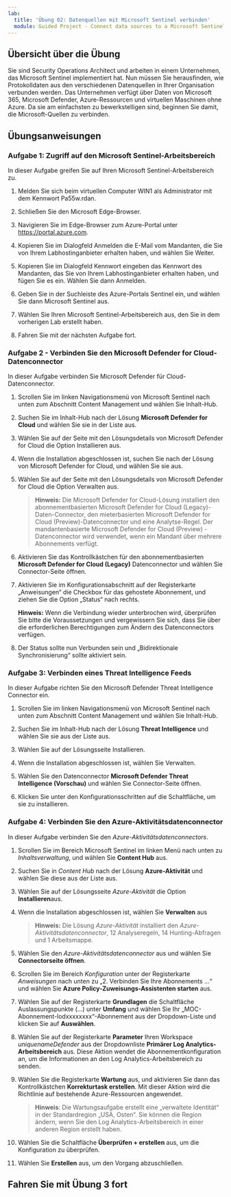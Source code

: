 ```yaml
---
lab:
  title: 'Übung 02: Datenquellen mit Microsoft Sentinel verbinden'
  module: Guided Project - Connect data sources to a Microsoft Sentinel workspace
---
```


## Übersicht über die Übung

Sie sind Security Operations Architect und arbeiten in einem Unternehmen, das Microsoft Sentinel implementiert hat. Nun müssen Sie herausfinden, wie Protokolldaten aus den verschiedenen Datenquellen in Ihrer Organisation verbunden werden. Das Unternehmen verfügt über Daten von Microsoft 365, Microsoft Defender, Azure-Ressourcen und virtuellen Maschinen ohne Azure. Da sie am einfachsten zu bewerkstelligen sind, beginnen Sie damit, die Microsoft-Quellen zu verbinden.

## Übungsanweisungen

### Aufgabe 1: Zugriff auf den Microsoft Sentinel-Arbeitsbereich

In dieser Aufgabe greifen Sie auf Ihren Microsoft Sentinel-Arbeitsbereich zu.

1. Melden Sie sich beim virtuellen Computer WIN1 als Administrator mit dem Kennwort Pa55w.rdan.

1. Schließen Sie den Microsoft Edge-Browser.

1. Navigieren Sie im Edge-Browser zum Azure-Portal unter <https://portal.azure.com>.

1. Kopieren Sie im Dialogfeld Anmelden die E-Mail vom Mandanten, die Sie von Ihrem Labhostinganbieter erhalten haben, und wählen Sie Weiter.

1. Kopieren Sie im Dialogfeld Kennwort eingeben das Kennwort des Mandanten, das Sie von Ihrem Labhostinganbieter erhalten haben, und fügen Sie es ein. Wählen Sie dann Anmelden.

1. Geben Sie in der Suchleiste des Azure-Portals Sentinel ein, und wählen Sie dann  Microsoft Sentinel aus.

1. Wählen Sie Ihren Microsoft Sentinel-Arbeitsbereich aus, den Sie in dem vorherigen Lab erstellt haben.

1. Fahren Sie mit der nächsten Aufgabe fort.

### Aufgabe 2 - Verbinden Sie den Microsoft Defender for Cloud-Datenconnector

In dieser Aufgabe verbinden Sie Microsoft Defender für Cloud-Datenconnector.

1. Scrollen Sie im linken Navigationsmenü von Microsoft Sentinel nach unten zum Abschnitt Content Management und wählen Sie Inhalt-Hub.

1. Suchen Sie im Inhalt-Hub nach der Lösung **Microsoft Defender for Cloud** und wählen Sie sie in der Liste aus.

1. Wählen Sie auf der Seite mit den Lösungsdetails von Microsoft Defender for Cloud die Option Installieren aus.

1. Wenn die Installation abgeschlossen ist, suchen Sie nach der Lösung von Microsoft Defender for Cloud, und wählen Sie sie aus.

1. Wählen Sie auf der Seite mit den Lösungsdetails von Microsoft Defender for Cloud die Option Verwalten aus.

    >**Hinweis:** Die Microsoft Defender for Cloud-Lösung installiert den abonnementbasierten Microsoft Defender for Cloud (Legacy)-Daten-Connector, den mieterbasierten Microsoft Defender for Cloud (Preview)-Datenconnector und eine Analytse-Regel. Der mandantenbasierte Microsoft Defender for Cloud (Preview) -Datenconnector wird verwendet, wenn ein Mandant über mehrere Abonnements verfügt.

1. Aktivieren Sie das Kontrollkästchen für den abonnementbasierten **Microsoft Defender for Cloud (Legacy)** Datenconnector und wählen Sie Connector-Seite öffnen.

1. Aktivieren Sie im Konfigurationsabschnitt auf der Registerkarte „Anweisungen“ die Checkbox für das gehostete Abonnement, und ziehen Sie die Option „Status“ nach rechts.

     **Hinweis:** Wenn die Verbindung wieder unterbrochen wird, überprüfen Sie bitte die Voraussetzungen und vergewissern Sie sich, dass Sie über die erforderlichen Berechtigungen zum Ändern des Datenconnectors verfügen.

1. Der Status sollte nun Verbunden sein und „Bidirektionale Synchronisierung“ sollte aktiviert sein.

### Aufgabe 3: Verbinden eines Threat Intelligence Feeds

In dieser Aufgabe richten Sie den Microsoft Defender Threat Intelligence Connector ein.

1. Scrollen Sie im linken Navigationsmenü von Microsoft Sentinel nach unten zum Abschnitt Content Management und wählen Sie Inhalt-Hub.

1. Suchen Sie im Inhalt-Hub nach der Lösung **Threat Intelligence** und wählen Sie sie aus der Liste aus.

1. Wählen Sie auf der Lösungsseite Installieren.

1. Wenn die Installation abgeschlossen ist, wählen Sie Verwalten.

1. Wählen Sie den Datenconnector **Microsoft Defender Threat Intelligence (Vorschau)** und wählen Sie Connector-Seite öffnen.

1. Klicken Sie unter den Konfigurationsschritten auf die Schaltfläche, um sie zu installieren.

### Aufgabe 4: Verbinden Sie den Azure-Aktivitätsdatenconnector

In dieser Aufgabe verbinden Sie den *Azure-Aktivitätsdatenconnectors*.

1. Scrollen Sie im Bereich Microsoft Sentinel im linken Menü nach unten zu *Inhaltsverwaltung*, und wählen Sie **Content Hub** aus.

1. Suchen Sie in *Content Hub* nach der Lösung **Azure-Aktivität** und wählen Sie diese aus der Liste aus.

1. Wählen Sie auf der Lösungsseite *Azure-Aktivität* die Option **Installieren**aus.

1. Wenn die Installation abgeschlossen ist, wählen Sie **Verwalten** aus

    >**Hinweis:** Die Lösung *Azure-Aktivität* installiert den *Azure-Aktivitätsdatenconnector*, 12 Analyseregeln, 14 Hunting-Abfragen und 1 Arbeitsmappe.

1.  Wählen Sie den *Azure-Aktivitätsdatenconnector* aus und wählen Sie **Connectorseite öffnen**.

1. Scrollen Sie im Bereich *Konfiguration* unter der Registerkarte *Anweisungen* nach unten zu „2. Verbinden Sie Ihre Abonnements …“ und wählen Sie **Azure Policy-Zuweisungs-Assistenten starten** aus.

1. Wählen Sie auf der Registerkarte **Grundlagen** die Schaltfläche Auslassungspunkte (...) unter **Umfang** und wählen Sie Ihr „MOC-Abonnement-lodxxxxxxxx“-Abonnement aus der Dropdown-Liste und klicken Sie auf **Auswählen**.

1. Wählen Sie auf der Registerkarte **Parameter** Ihren Workspace *uniquenameDefender* aus der Dropdownliste **Primärer Log Analytics-Arbeitsbereich** aus. Diese Aktion wendet die Abonnementkonfiguration an, um die Informationen an den Log Analytics-Arbeitsbereich zu senden.

1. Wählen Sie die Registerkarte **Wartung** aus, und aktivieren Sie dann das Kontrollkästchen **Korrekturtask erstellen**. Mit dieser Aktion wird die Richtlinie auf bestehende Azure-Ressourcen angewendet.

    >**Hinweis**: Die Wartungsaufgabe erstellt eine „verwaltete Identität“ in der Standardregion „USA, Osten“. Sie können die Region ändern, wenn Sie den Log Analytics-Arbeitsbereich in einer anderen Region erstellt haben.

1. Wählen Sie die Schaltfläche **Überprüfen + erstellen** aus, um die Konfiguration zu überprüfen.

1. Wählen Sie **Erstellen** aus, um den Vorgang abzuschließen.

## Fahren Sie mit Übung 3 fort
